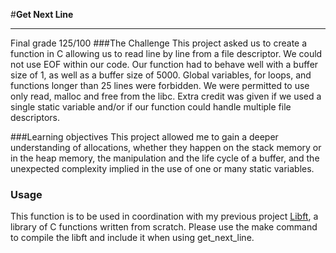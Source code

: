 #**Get Next Line**
_________________________________
Final grade 125/100
###The Challenge 
This project asked us to create a function in C allowing us to read line by line from a file descriptor. We could not use EOF within our code. Our function had to behave well with a buffer size of 1, as well as a buffer size of 5000. Global variables, for loops, and functions longer than 25 lines were forbidden. We were permitted to use only read, malloc and free from the libc. Extra credit was given if we used a single static variable and/or if our function could handle multiple file descriptors. 

###Learning objectives 
This project allowed me to gain a deeper understanding of allocations, whether they happen on the stack memory or in the heap memory, the manipulation and the life cycle of a buffer, and the unexpected complexity implied in the use of one or many static variables.

### Usage
This function is to be used in coordination with my previous project [Libft](https://github.com/finolacahill/libft), a library of C functions written from scratch. Please use the make command to compile the libft and include it when using get_next_line. 

